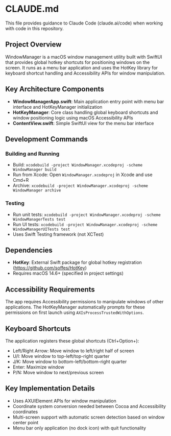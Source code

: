 # CLAUDE.md

This file provides guidance to Claude Code (claude.ai/code) when working with code in this repository.

## Project Overview

WindowManager is a macOS window management utility built with SwiftUI that provides global hotkey shortcuts for positioning windows on the screen. It runs as a menu bar application and uses the HotKey library for keyboard shortcut handling and Accessibility APIs for window manipulation.

## Key Architecture Components

- **WindowManagerApp.swift**: Main application entry point with menu bar interface and HotKeyManager initialization
- **HotKeyManager**: Core class handling global keyboard shortcuts and window positioning logic using macOS Accessibility APIs
- **ContentView.swift**: Simple SwiftUI view for the menu bar interface

## Development Commands

### Building and Running
- Build: `xcodebuild -project WindowManager.xcodeproj -scheme WindowManager build`
- Run from Xcode: Open `WindowManager.xcodeproj` in Xcode and use Cmd+R
- Archive: `xcodebuild -project WindowManager.xcodeproj -scheme WindowManager archive`

### Testing
- Run unit tests: `xcodebuild -project WindowManager.xcodeproj -scheme WindowManagerTests test`
- Run UI tests: `xcodebuild -project WindowManager.xcodeproj -scheme WindowManagerUITests test`
- Uses Swift Testing framework (not XCTest)

## Dependencies

- **HotKey**: External Swift package for global hotkey registration (https://github.com/soffes/HotKey)
- Requires macOS 14.6+ (specified in project settings)

## Accessibility Requirements

The app requires Accessibility permissions to manipulate windows of other applications. The HotKeyManager automatically prompts for these permissions on first launch using `AXIsProcessTrustedWithOptions`.

## Keyboard Shortcuts

The application registers these global shortcuts (Ctrl+Option+):
- Left/Right Arrow: Move window to left/right half of screen
- U/I: Move window to top-left/top-right quarter
- J/K: Move window to bottom-left/bottom-right quarter  
- Enter: Maximize window
- P/N: Move window to next/previous screen

## Key Implementation Details

- Uses AXUIElement APIs for window manipulation
- Coordinate system conversion needed between Cocoa and Accessibility coordinates
- Multi-screen support with automatic screen detection based on window center point
- Menu bar only application (no dock icon) with quit functionality